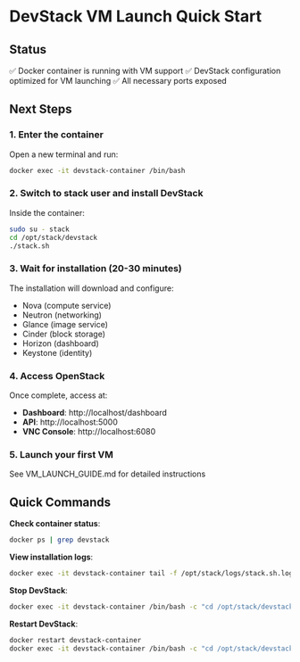 # DevStack VM Launch Quick Start

## Status
✅ Docker container is running with VM support
✅ DevStack configuration optimized for VM launching
✅ All necessary ports exposed

## Next Steps

### 1. Enter the container
Open a new terminal and run:
```bash
docker exec -it devstack-container /bin/bash
```

### 2. Switch to stack user and install DevStack
Inside the container:
```bash
sudo su - stack
cd /opt/stack/devstack
./stack.sh
```

### 3. Wait for installation (20-30 minutes)
The installation will download and configure:
- Nova (compute service)
- Neutron (networking) 
- Glance (image service)
- Cinder (block storage)
- Horizon (dashboard)
- Keystone (identity)

### 4. Access OpenStack
Once complete, access at:
- **Dashboard**: http://localhost/dashboard
- **API**: http://localhost:5000
- **VNC Console**: http://localhost:6080

### 5. Launch your first VM
See VM_LAUNCH_GUIDE.md for detailed instructions

## Quick Commands

**Check container status**:
```bash
docker ps | grep devstack
```

**View installation logs**:
```bash
docker exec -it devstack-container tail -f /opt/stack/logs/stack.sh.log
```

**Stop DevStack**:
```bash
docker exec -it devstack-container /bin/bash -c "cd /opt/stack/devstack && ./unstack.sh"
```

**Restart DevStack**:
```bash
docker restart devstack-container
docker exec -it devstack-container /bin/bash -c "cd /opt/stack/devstack && ./stack.sh"
```
